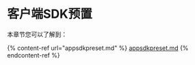 # 客户端SDK预置

本章节您可以了解到：

{% content-ref url="appsdkpreset.md" %}
[appsdkpreset.md](appsdkpreset.md)
{% endcontent-ref %}


